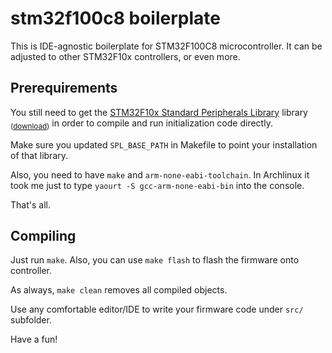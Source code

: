 # stm32f100c8 boilerplate

This is IDE-agnostic boilerplate for STM32F100C8 microcontroller. It can be adjusted to other STM32F10x controllers, or even more.

## Prerequirements

You still need to get the [STM32F10x Standard Peripherals Library](https://ru.wikipedia.org/wiki/STM32F10x_Standard_Peripherals_Library) library <sub>([download](http://www.st.com/st-web-ui/static/active/en/st_prod_software_internet/resource/technical/software/firmware/stsw-stm32054.zip))</sub> in order to compile and run initialization code directly.

Make sure you updated `SPL_BASE_PATH` in Makefile to point your installation of that library.

Also, you need to have `make` and `arm-none-eabi-toolchain`. In Archlinux it took me just to type `yaourt -S gcc-arm-none-eabi-bin` into the console.

That's all.

## Compiling

Just run `make`. Also, you can use `make flash` to flash the firmware onto controller.

As always, `make clean` removes all compiled objects.

Use any comfortable editor/IDE to write your firmware code under `src/` subfolder.

Have a fun!
